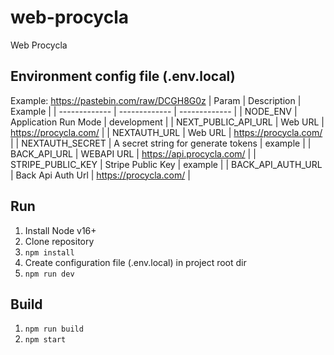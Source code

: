 # web-procycla
Web Procycla

## Environment config file (.env.local)
Example: https://pastebin.com/raw/DCGH8G0z
| Param | Description | Example |
| ------------- | ------------- | ------------- |
| NODE_ENV | Application Run Mode | development |
| NEXT_PUBLIC_API_URL | Web URL | https://procycla.com/ |
| NEXTAUTH_URL | Web URL | https://procycla.com/ |
| NEXTAUTH_SECRET | A secret string for generate tokens | example |
| BACK_API_URL | WEBAPI URL | https://api.procycla.com/ |
| STRIPE_PUBLIC_KEY | Stripe Public Key | example |
| BACK_API_AUTH_URL | Back Api Auth Url | https://procycla.com/ |

## Run
1. Install Node v16+
1. Clone repository
2. ``npm install``
3. Create configuration file (.env.local) in project root dir
4. ``npm run dev``

## Build
1. ``npm run build``
2. ``npm start``
